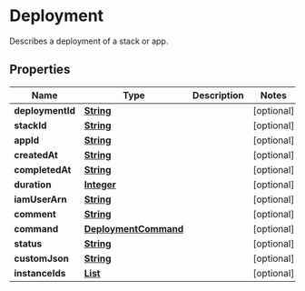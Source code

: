 

# Deployment

Describes a deployment of a stack or app.

## Properties

| Name | Type | Description | Notes |
|------------ | ------------- | ------------- | -------------|
|**deploymentId** | [**String**](String.md) |  |  [optional] |
|**stackId** | [**String**](String.md) |  |  [optional] |
|**appId** | [**String**](String.md) |  |  [optional] |
|**createdAt** | [**String**](String.md) |  |  [optional] |
|**completedAt** | [**String**](String.md) |  |  [optional] |
|**duration** | [**Integer**](Integer.md) |  |  [optional] |
|**iamUserArn** | [**String**](String.md) |  |  [optional] |
|**comment** | [**String**](String.md) |  |  [optional] |
|**command** | [**DeploymentCommand**](DeploymentCommand.md) |  |  [optional] |
|**status** | [**String**](String.md) |  |  [optional] |
|**customJson** | [**String**](String.md) |  |  [optional] |
|**instanceIds** | [**List**](List.md) |  |  [optional] |



